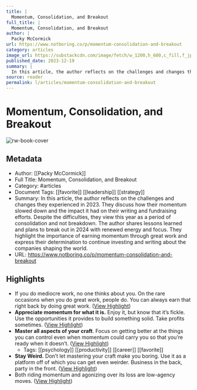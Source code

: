 ```yaml
---
title: |
  Momentum, Consolidation, and Breakout
full_title: |
  Momentum, Consolidation, and Breakout
author: |
  Packy McCormick
url: https://www.notboring.co/p/momentum-consolidation-and-breakout
category: articles
image_url: https://substackcdn.com/image/fetch/w_1200,h_600,c_fill,f_jpg,q_auto:good,fl_progressive:steep,g_auto/https%3A%2F%2Fsubstack-post-media.s3.amazonaws.com%2Fpublic%2Fimages%2F80b47d0f-f774-42f4-ab81-f550fcb6d79e_1200x600.png
published_date: 2023-12-19
summary: |
  In this article, the author reflects on the challenges and changes they experienced in 2023. They discuss how their momentum slowed down and the impact it had on their writing and fundraising efforts. Despite the difficulties, they view this year as a period of consolidation and not breakdown. The author shares lessons learned and plans to break out in 2024 with renewed energy and focus. They highlight the importance of earning momentum through great work and express their determination to continue investing and writing about the companies shaping the world.
source: reader
permalink: l/articles/momentum-consolidation-and-breakout
---
```

# Momentum, Consolidation, and Breakout

![rw-book-cover](https://substackcdn.com/image/fetch/w_1200,h_600,c_fill,f_jpg,q_auto:good,fl_progressive:steep,g_auto/https%3A%2F%2Fsubstack-post-media.s3.amazonaws.com%2Fpublic%2Fimages%2F80b47d0f-f774-42f4-ab81-f550fcb6d79e_1200x600.png)

## Metadata
- Author: [[Packy McCormick]]
- Full Title: Momentum, Consolidation, and Breakout
- Category: #articles
- Document Tags: [[favorite]] [[leadership]] [[strategy]] 
- Summary: In this article, the author reflects on the challenges and changes they experienced in 2023. They discuss how their momentum slowed down and the impact it had on their writing and fundraising efforts. Despite the difficulties, they view this year as a period of consolidation and not breakdown. The author shares lessons learned and plans to break out in 2024 with renewed energy and focus. They highlight the importance of earning momentum through great work and express their determination to continue investing and writing about the companies shaping the world.
- URL: https://www.notboring.co/p/momentum-consolidation-and-breakout

## Highlights
- If you do mediocre work, no one thinks about you. On the rare occasions when you do great work, people do. You can always earn that right back by doing great work. ([View Highlight](https://read.readwise.io/read/01hse9fa5ray74z4x6bkep8ep5))
- **Appreciate momentum for what it is.** Enjoy it, but know that it’s fickle. Use the opportunities it provides to build something solid. Take profits sometimes. ([View Highlight](https://read.readwise.io/read/01hse9qfj85z5jrqzc63pgddfp))
- **Master all aspects of your craft**. Focus on getting better at the things you can control even when momentum could carry you so that you’re ready when it doesn’t. ([View Highlight](https://read.readwise.io/read/01hse9qpee5yy4h0t54ffzz3ht))
    - Tags: [[psychology]] [[productivity]] [[career]] [[favorite]] 
- **Stay Weird.** Don’t let mastering your craft make you boring. Use it as a platform off of which you can get even weirder. Business in the back, party in the front. ([View Highlight](https://read.readwise.io/read/01hse9qwjpnpfrytg8ztp70brj))
- Both riding momentum and agonizing over its loss are low-agency moves. ([View Highlight](https://read.readwise.io/read/01hse9rbq00yj7p4mkh7hb58zr))



